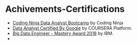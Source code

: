 # Achivements-Certifications
- [Coding Ninja Data Analyst Bootcamp]() by Coding Ninja
- [Data Analyst Certified By Google](https://www.coursera.org/account/accomplishments/professional-cert/E6CN9UAYRMFS?utm_source=link&utm_medium=certificate&utm_content=cert_image&utm_campaign=pdf_header_button&utm_product=prof) by COURSERA Platform.
- [Big Data Engineer - Mastery Award 2018](https://www.credly.com/badges/0cff1fc9-95d2-4e0b-b80e-cd135bf10da4/linked_in_profile) by IBM.
- 
